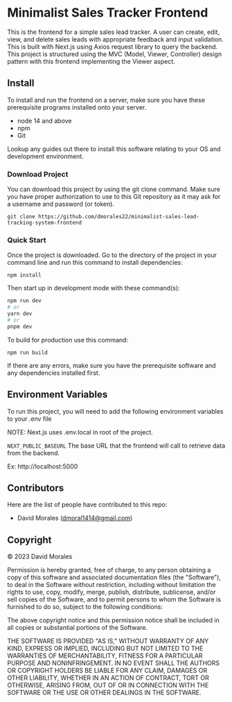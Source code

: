 # Minimalist Sales Tracker Frontend

This is the frontend for a simple sales lead tracker. A user can create, edit, view, and delete sales leads with appropriate feedback and input validation. This is built with Next.js using Axios request library to query the backend. This project is structured using the MVC (Model, Viewer, Controller) design pattern with this frontend implementing the Viewer aspect.

## Install

To install and run the frontend on a server, make sure you have these prerequisite programs installed onto your server.

- node 14 and above
- npm
- Git

Lookup any guides out there to install this software relating to your OS and development environment.

### Download Project

You can download this project by using the git clone command. Make sure you have proper authorization to use to this Git repository as it may ask for a username and password (or token).

`git clone https://github.com/dmorales22/minimalist-sales-lead-tracking-system-frontend`

### Quick Start

Once the project is downloaded. Go to the directory of the project in your command line and run this command to install dependencies:

`npm install`

Then start up in development mode with these command(s):

```bash
npm run dev
# or
yarn dev
# or
pnpm dev
```

To build for production use this command: 

`npm run build`

If there are any errors, make sure you have the prerequisite software and any dependencies installed first.

## Environment Variables

To run this project, you will need to add the following environment variables to your .env file

NOTE: Next.js uses .env.local in root of the project.

`NEXT_PUBLIC_BASEURL` The base URL that the frontend will call to retrieve data from the backend.

Ex: http://localhost:5000

## Contributors

Here are the list of people have contributed to this repo:

- David Morales (dmoral1414@gmail.com)

## Copyright

© 2023 David Morales

Permission is hereby granted, free of charge, to any person obtaining a copy of this software and associated documentation files (the "Software"), to deal in the Software without restriction, including without limitation the rights to use, copy, modify, merge, publish, distribute, sublicense, and/or sell copies of the Software, and to permit persons to whom the Software is furnished to do so, subject to the following conditions:

The above copyright notice and this permission notice shall be included in all copies or substantial portions of the Software.

THE SOFTWARE IS PROVIDED "AS IS," WITHOUT WARRANTY OF ANY KIND, EXPRESS OR IMPLIED, INCLUDING BUT NOT LIMITED TO THE WARRANTIES OF MERCHANTABILITY, FITNESS FOR A PARTICULAR PURPOSE AND NONINFRINGEMENT. IN NO EVENT SHALL THE AUTHORS OR COPYRIGHT HOLDERS BE LIABLE FOR ANY CLAIM, DAMAGES OR OTHER LIABILITY, WHETHER IN AN ACTION OF CONTRACT, TORT OR OTHERWISE, ARISING FROM, OUT OF OR IN CONNECTION WITH THE SOFTWARE OR THE USE OR OTHER DEALINGS IN THE SOFTWARE.

